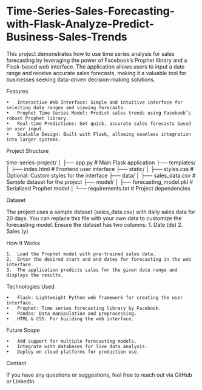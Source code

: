 # Time-Series-Sales-Forecasting-with-Flask-Analyze-Predict-Business-Sales-Trends

This project demonstrates how to use time series analysis for sales forecasting by leveraging the power of Facebook’s Prophet library and a Flask-based web interface. The application allows users to input a date range and receive accurate sales forecasts, making it a valuable tool for businesses seeking data-driven decision-making solutions.

Features

	•	Interactive Web Interface: Simple and intuitive interface for selecting date ranges and viewing forecasts.
	•	Prophet Time Series Model: Predict sales trends using Facebook’s robust Prophet library.
	•	Real-time Predictions: Get quick, accurate sales forecasts based on user input.
	•	Scalable Design: Built with Flask, allowing seamless integration into larger systems.

 Project Structure

 time-series-project/
│
├── app.py               # Main Flask application
├── templates/
│   ├── index.html       # Frontend user interface
├── static/
│   ├── styles.css       # Optional: Custom styles for the interface
├── data/
│   ├── sales_data.csv   # Sample dataset for the project
├── model/
│   ├── forecasting_model.pkl  # Serialized Prophet model
│
└── requirements.txt     # Project dependencies


Dataset

The project uses a sample dataset (sales_data.csv) with daily sales data for 20 days. You can replace this file with your own data to customize the forecasting model. Ensure the dataset has two columns:
	1.	Date (ds)
	2.	Sales (y)

 How It Works

	1.	Load the Prophet model with pre-trained sales data.
	2.	Enter the desired start and end dates for forecasting in the web interface.
	3.	The application predicts sales for the given date range and displays the results.

 Technologies Used

	•	Flask: Lightweight Python web framework for creating the user interface.
	•	Prophet: Time series forecasting library by Facebook.
	•	Pandas: Data manipulation and preprocessing.
	•	HTML & CSS: For building the web interface.

 Future Scope

	•	Add support for multiple forecasting models.
	•	Integrate with databases for live data analysis.
	•	Deploy on cloud platforms for production use.


 Contact

If you have any questions or suggestions, feel free to reach out via GitHub or LinkedIn.
